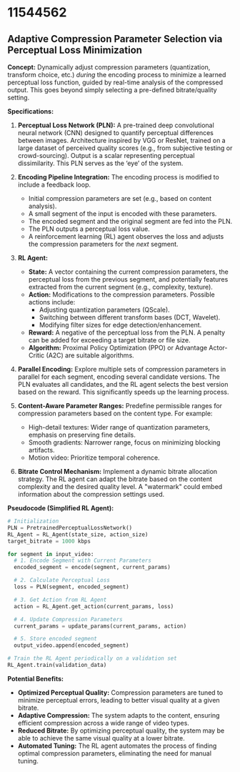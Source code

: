 # 11544562

## Adaptive Compression Parameter Selection via Perceptual Loss Minimization

**Concept:** Dynamically adjust compression parameters (quantization, transform choice, etc.) *during* the encoding process to minimize a learned perceptual loss function, guided by real-time analysis of the compressed output. This goes beyond simply selecting a pre-defined bitrate/quality setting.

**Specifications:**

1.  **Perceptual Loss Network (PLN):** A pre-trained deep convolutional neural network (CNN) designed to quantify perceptual differences between images. Architecture inspired by VGG or ResNet, trained on a large dataset of perceived quality scores (e.g., from subjective testing or crowd-sourcing). Output is a scalar representing perceptual dissimilarity. This PLN serves as the ‘eye’ of the system.

2.  **Encoding Pipeline Integration:** The encoding process is modified to include a feedback loop. 
    *   Initial compression parameters are set (e.g., based on content analysis).
    *   A small segment of the input is encoded with these parameters.
    *   The encoded segment and the original segment are fed into the PLN.
    *   The PLN outputs a perceptual loss value.
    *   A reinforcement learning (RL) agent observes the loss and adjusts the compression parameters for the *next* segment.

3.  **RL Agent:**
    *   **State:**  A vector containing the current compression parameters, the perceptual loss from the previous segment, and potentially features extracted from the current segment (e.g., complexity, texture).
    *   **Action:**  Modifications to the compression parameters.  Possible actions include:
        *   Adjusting quantization parameters (QScale).
        *   Switching between different transform bases (DCT, Wavelet).
        *   Modifying filter sizes for edge detection/enhancement.
    *   **Reward:**  A negative of the perceptual loss from the PLN.  A penalty can be added for exceeding a target bitrate or file size.
    *   **Algorithm:** Proximal Policy Optimization (PPO) or Advantage Actor-Critic (A2C) are suitable algorithms.

4.  **Parallel Encoding:** Explore multiple sets of compression parameters in parallel for each segment, encoding several candidate versions. The PLN evaluates all candidates, and the RL agent selects the best version based on the reward. This significantly speeds up the learning process.

5.  **Content-Aware Parameter Ranges:** Predefine permissible ranges for compression parameters based on the content type. For example:
    *   High-detail textures: Wider range of quantization parameters, emphasis on preserving fine details.
    *   Smooth gradients:  Narrower range, focus on minimizing blocking artifacts.
    *   Motion video:  Prioritize temporal coherence.

6.  **Bitrate Control Mechanism:** Implement a dynamic bitrate allocation strategy. The RL agent can adapt the bitrate based on the content complexity and the desired quality level. A "watermark" could embed information about the compression settings used.

**Pseudocode (Simplified RL Agent):**

```python
# Initialization
PLN = PretrainedPerceptualLossNetwork()
RL_Agent = RL_Agent(state_size, action_size)
target_bitrate = 1000 kbps

for segment in input_video:
  # 1. Encode Segment with Current Parameters
  encoded_segment = encode(segment, current_params)

  # 2. Calculate Perceptual Loss
  loss = PLN(segment, encoded_segment)

  # 3. Get Action from RL Agent
  action = RL_Agent.get_action(current_params, loss)

  # 4. Update Compression Parameters
  current_params = update_params(current_params, action)

  # 5. Store encoded segment
  output_video.append(encoded_segment)

# Train the RL Agent periodically on a validation set
RL_Agent.train(validation_data)

```

**Potential Benefits:**

*   **Optimized Perceptual Quality:**  Compression parameters are tuned to minimize perceptual errors, leading to better visual quality at a given bitrate.
*   **Adaptive Compression:**  The system adapts to the content, ensuring efficient compression across a wide range of video types.
*   **Reduced Bitrate:**  By optimizing perceptual quality, the system may be able to achieve the same visual quality at a lower bitrate.
*   **Automated Tuning:**  The RL agent automates the process of finding optimal compression parameters, eliminating the need for manual tuning.
